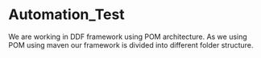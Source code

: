 # Automation_Test
We are working in DDF framework using POM architecture. As we using POM using maven our framework is divided into different folder structure.
